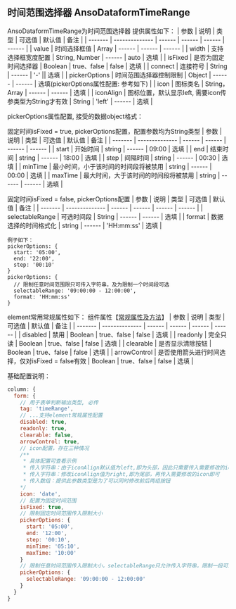 ## 时间范围选择器 AnsoDataformTimeRange

AnsoDataformTimeRange为时间范围选择器
提供属性如下：
| 参数    | 说明           | 类型   | 可选值 | 默认值 | 备注 |
| ------- | -------------- | ------ | ------ | ------ | ------ |
| value | 时间选择框值 | Array | ------ | ------ | ------ |
| width | 支持选择框宽度配置 | String, Number | ------ | auto | 选填 |
| isFixed | 是否为固定时间选择器 | Boolean | true、false | false | 选填 |
| connect | 连接符号 | String | ------ | '-' || 选填 |
| pickerOptions | 时间范围选择器控制限制 | Object | ------ | ------ | 选填(pickerOptions属性配置: 参考如下) |
| icon | 图标类名 | String， Array |  ------ | ------ | 选填 |
| iconAlign |  图标位置，默认显示left, 需要icon传参类型为String才有效 | String | 'left' | ------  | 选填 |

pickerOptions属性配置, 接受的数据object格式：

固定时间isFixed = true, pickerOptions配置，配置参数均为String类型
| 参数    | 说明           | 类型   | 可选值 | 默认值 | 备注 |
| ------- | -------------- | ------ | ------ | ------ | ------ |
| start | 开始时间 | string | ------ | 09:00 | 选填 |
| end | 结束时间 | string | ------ | 18:00 | 选填 |
| step | 间隔时间 | string | ------ | 00:30 | 选填 |
| minTime | 最小时间，小于该时间的时间段将被禁用 | string | ------ | 00:00 | 选填 |
| maxTime | 最大时间，大于该时间的时间段将被禁用 | string | ------ | ------ | 选填 |

固定时间isFixed = false, pickerOptions配置
| 参数    | 说明           | 类型   | 可选值 | 默认值 | 备注 |
| ------- | -------------- | ------ | ------ | ------ | ------ |
| selectableRange | 可选时间段 | String | ------ | ------ | 选填 |
| format | 数据选择的时间格式化 | string | ------ | 'HH:mm:ss' | 选填 |

```
例子如下：
pickerOptions: {
  start: '05:00',
  end: '22:00',
  step: '00:10'
}
pickerOptions: {
  // 限制任意时间范围限只可传入字符串，及为限制一个时间段可选
  selectableRange: '09:00:00 - 12:00:00',
  format: 'HH:mm:ss'
}
```

element常用常规属性如下： 组件属性【[常规属性及方法](https://element.eleme.cn/#/zh-CN/component/time-picker)】
| 参数    | 说明           | 类型   | 可选值 | 默认值 | 备注 |
| ------- | -------------- | ------ | ------ | ------ | ------ |
| disabled | 禁用 | Boolean | true、false | false | 选填 |
| readonly | 完全只读 | Boolean | true、false | false | 选填 |
| clearable | 是否显示清除按钮 | Boolean | true、false | false | 选填 |
| arrowControl | 是否使用箭头进行时间选择，仅对isFixed = false有效 | Boolean | true、false | false | 选填 |

基础配置说明：
```js
column: {
  form: {
    // 用于表单判断输出类型, 必传
    tag: 'timeRange',
    // ...支持element常规属性配置
    disabled: true,
    readonly: true,
    clearable: false,
    arrowControl: true,
    // icon配置，存在三种情况
    /**
     * 具体配置可查看示例
     * 传入字符串：由于iconAlign默认值为left,即为头部，因此只需要传入需要修改的icon即可
     * 传入字符串：修改iconAlign值为right,即为尾部，再传入需要修改的icon即可
     * 传入数组：提供此参数类型是为了可以同时修改前后两组按钮
    */
    icon: 'date',
    // 配置为固定时间范围
    isFixed: true,
    // 限制固定时间范围传入限制大小
    pickerOptions: {
      start: '05:00',
      end: '12:00',
      step: '00:10',
      minTime: '05:10',
      maxTime: '10:00'
    }
    // 限制任意时间范围传入限制大小，selectableRange只允许传入字符串，限制一段可选时间范围
    pickerOptions: {
      selectableRange: '09:00:00 - 12:00:00'
    }
  }
}
```

